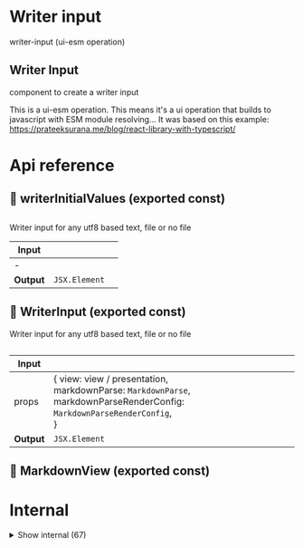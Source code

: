 # Writer input

writer-input (ui-esm operation)


## Writer Input

component to create a writer input

This is a ui-esm operation. This means it's a ui operation that builds to javascript with ESM module resolving... It was based on this example: https://prateeksurana.me/blog/react-library-with-typescript/




# Api reference

## 📄 writerInitialValues (exported const)

## <WriterInput />

Writer input for any utf8 based text, file or no file


| Input      |    |    |
| ---------- | -- | -- |
| - | | |
| **Output** | `JSX.Element`   |    |



## 📄 WriterInput (exported const)

Writer input for any utf8 based text, file or no file


## <MarkdownView />

| Input      |    |    |
| ---------- | -- | -- |
| props | { view: view / presentation, <br />markdownParse: `MarkdownParse`, <br />markdownParseRenderConfig: `MarkdownParseRenderConfig`, <br /> } |  |
| **Output** | `JSX.Element`   |    |



## 📄 MarkdownView (exported const)

# Internal

<details><summary>Show internal (67)</summary>
  
  # <Completion />




| Input      |    |    |
| ---------- | -- | -- |
| props | { augmentedWord: `AugmentedWord`, <br />augmentedWordObject?: `MappedObject<AugmentedWord>`, <br /> } |  |
| **Output** | `JSX.Element`   |    |



## <ContentEditableDivInput />

Div that is `contentEditable` by default and has possibilities for color/style highlighting, autocomplete, subtexts and tooltips


| Input      |    |    |
| ---------- | -- | -- |
| - | | |
| **Output** | `JSX.Element`   |    |



## <ContextTextArea />

| Input      |    |    |
| ---------- | -- | -- |
| - | | |
| **Output** | `JSX.Element`   |    |



## <DivContentEditable />

| Input      |    |    |
| ---------- | -- | -- |
| - | | |
| **Output** | `JSX.Element`   |    |



## editSubtextSubwordConfig()

Interesting... In order to auto-generate a form for this, we need to combine the two into a simple function that does NOTHING. Why? Because we can't store it in the database, it is better to keep this in the frontend...

NB: DEPRECATED: TODO: function isn't used. Since the indexation didn't go right, the solution with a `SimplifiedSchemaForm` ended up being easier. Keeping it here because I need to fix the indexation nonetheless.


| Input      |    |    |
| ---------- | -- | -- |
| subtextConfig | `SubtextConfig` |  |,| subwordConfig | `SubwordConfig` |  |
| **Output** | { subtextConfig: { isEnabled?: boolean, <br />translations?: { language: english / dutch / nepali / portuguese / brazilian / german / french / spanish / italian / norwegian / swedish / danish / vietnamese / indonesian / southAfrican / tokiPona / hindi / mandarin / arabic / bengali / urdu / japanese / swahili, <br />showAlternative?: boolean, <br />showPhonetic?: boolean, <br />showLatin?: boolean, <br />showTokiPona?: boolean, <br />showCommon?: boolean, <br /> }[], <br />showEmojiTranslation?: boolean, <br />showDefinitionsWithPriority?: critical / high / medium / low[], <br />showRelated?: { type: image / asset / pages / data / code, <br />quantity: single / short / all, <br /> }[], <br /> }, <br />subwordConfig: { isEnabled?: boolean, <br />subwordSize?: normal / mini / micro, <br />translations?: english / dutch / nepali / portuguese / brazilian / german / french / spanish / italian / norwegian / swedish / danish / vietnamese / indonesian / southAfrican / tokiPona / hindi / mandarin / arabic / bengali / urdu / japanese / swahili[], <br />translationsViewMode?: disabled / tooltip / context / subword, <br />showDefinition?: boolean, <br />occurenceAmountViewMode?: disabled / tooltip / context / subword, <br />blurMode?: disabled / special, <br />audioMode?: disabled / tooltip / context / subword, <br />replaceWordMode?: tokiPona / disabled / translate / alternative / phonetic / emoji, <br />heatmapMode?: disabled / projectFrequency / englishFrequency, <br /> }, <br /> }   |    |



## <FrontmatterForm />

Renders a form for frontmatter without save button


| Input      |    |    |
| ---------- | -- | -- |
| - | | |
| **Output** | `JSX.Element`   |    |



## getContext()

Gets the current word you are typing from a text and the cursor position.

Takes into account multiple word separators: tabs, newlines, and spaces.


| Input      |    |    |
| ---------- | -- | -- |
| editorDetails | { text: string, <br />positionIndex: number, <br /> } |  |
| **Output** | { wordAtPosition: string, <br /> }   |    |



## getSubtext()

make a subtext text based on the text of a complete paragraph (may contain single newlines and other markdown stuff, but never double newlines)

Returns either the subtext string or a HTML string with a container around the subtext, depending on if you provide `withContainer`


| Input      |    |    |
| ---------- | -- | -- |
| markdownString | string | Raw markdown string |,| subtextConfig | `SubtextConfig` |  |
| **Output** | string   |    |



## getTextSegments()

Iterates over all child-nodes in the editor, replaces text with a segment, and replaces nodes with a flat list of segments

Returns all textSegments in an array


| Input      |    |    |
| ---------- | -- | -- |
| - | | |
| **Output** | { text: string, <br />node: {  }, <br /> }[]   |    |



## getWriterTypeFromContent()

| Input      |    |    |
| ---------- | -- | -- |
| text | string |  |
| **Output** | typescript / markdown / other   |    |



## isAugmentedWordMatch()

| Input      |    |    |
| ---------- | -- | -- |
| augmentedWord | `AugmentedWord` |  |,| completableWord | string |  |
| **Output** |    |    |



## isTypescript()

only detect typescript if the string starts with `import`. must be improved later on. It would be great to be able to detect that it's a typescript file even if it contains syntax errors.


| Input      |    |    |
| ---------- | -- | -- |
| text | string |  |
| **Output** |    |    |



## <MarkdownCompletions />

| Input      |    |    |
| ---------- | -- | -- |
| props | { context: {  }, <br />augmentedWords?: `AugmentedWord`[], <br />augmentedWordObject?: `MappedObject<AugmentedWord>`, <br /> } |  |
| **Output** | `JSX.Element`   |    |



## <MarkdownParsePresentation />

| Input      |    |    |
| ---------- | -- | -- |
| props | { markdownParse: `MarkdownParse`, <br />augmentedWordObject?: `MappedObject<AugmentedWord>`, <br />projectRelativeBaseFolderPath: string, <br />projectRelativeMarkdownFilePath: string, <br /> } |  |
| **Output** | `JSX.Element`   |    |



## <MarkedParagraph />

| Input      |    |    |
| ---------- | -- | -- |
| - | | |
| **Output** | `JSX.Element`   |    |



## <MarkedText />

| Input      |    |    |
| ---------- | -- | -- |
| - | | |
| **Output** | `JSX.Element`   |    |



## <MarkedToken />

Function that can be used to iterate over the marked parse and style every token, recursively

NB: this returns a regular react component, and should, for setting it as InnerHTML, be parsed with the `ReactDOMServer`


| Input      |    |    |
| ---------- | -- | -- |
| props | { item: `marked.Token`, <br />subtextConfig: `SubtextConfig`, <br />subwordConfig: `SubwordConfig`, <br />markdownFileConfig: `MarkdownParseRenderConfig`, <br />testModeEnabled?: boolean, <br /> } |  |
| **Output** | `JSX.Element`   |    |



## omitSpecialCharactersFromStart()

Omits all special characters from the start of a word for the first special character it finds. The other special characters found after that won't be trimmed.


| Input      |    |    |
| ---------- | -- | -- |
| word (optional) | string |  |
| **Output** |    |    |



## parseTextContentToHtmlString()

Returns a html string from a text string that can be rendered in the dom

NB: because we're parsing text from div.innerText, sometimes there are two newlines when there should be one break.

Three newlines means there should be two breaks...


| Input      |    |    |
| ---------- | -- | -- |
| - | | |
| **Output** | `String`   |    |



## <SmartContentEditableDivInput />

Uses ContentEditableDivInput, and attaches the Completions to it based on the content type. Also all other data required...


NB: TODO: once the autocomplete inside the contentEditable is done, these things should move inside of there. I need a component that has lots of UI/UX but isn't very smart. This will be able to be re-used in many usecases...


| Input      |    |    |
| ---------- | -- | -- |
| - | | |
| **Output** | `JSX.Element`   |    |



## <SpannedSentence />

Needs to be done for every text that can have potential interactions


| Input      |    |    |
| ---------- | -- | -- |
| props | { sentence: string, <br />subtextConfig: `SubtextConfig`, <br />subwordConfig: `SubwordConfig`, <br />markdownFileConfig: `MarkdownParseRenderConfig`, <br />testModeEnabled?: boolean, <br /> } |  |
| **Output** | `JSX.Element`   |    |



## <SubtextContainer />

Returns a string with HTML for the subtext container, given you already have


| Input      |    |    |
| ---------- | -- | -- |
| props | { rawMarkdown: string, <br />subtextConfig: `SubtextConfig`, <br /> } |  |
| **Output** | `JSX.Element`   |    |



## <Subword />

| Input      |    |    |
| ---------- | -- | -- |
| props | { word: string, <br />subwordConfig: `SubwordConfig`, <br /> } |  |
| **Output** | `JSX.Element`   |    |



## testAllContentEditableRenderComponents()

Can be used to test all `ContentEditableRenderComponent`s with example inputs

Instead you can also enable devmode and just check it on the live examples


| Input      |    |    |
| ---------- | -- | -- |
| - | | |
| **Output** |    |    |



## testContentEditableRenderComponent()

Creates an element from the markdown input, and then uses the `toMarkdownString` function to make it markdown again.

TODO: use <template>, might be more accurate. See https://stackoverflow.com/questions/494143/creating-a-new-dom-element-from-an-html-string-using-built-in-dom-methods-or-pro/35385518#35385518


| Input      |    |    |
| ---------- | -- | -- |
| - | | |
| **Output** | {  }   |    |



## <TitleContainer />

container for any index instance that needs to be rendered in the explore page


| Input      |    |    |
| ---------- | -- | -- |
| - | | |
| **Output** | `JSX.Element`   |    |



## trimAround()

Removes x amount of characters from both sides of a word


| Input      |    |    |
| ---------- | -- | -- |
| word | string |  |,| trimLength | number |  |
| **Output** | `String`   |    |



## trimLeft()

Trims a character from a word at the left until that character is not found anymore (recursive)


| Input      |    |    |
| ---------- | -- | -- |
| word | string |  |,| character | string |  |
| **Output** | `String`   |    |



## <TypescriptCompletions />

In `typescript`, every word should be autocompletable with the typescript stuff, without backticks.


| Input      |    |    |
| ---------- | -- | -- |
| props | { context: {  }, <br />augmentedWords?: `AugmentedWord`[], <br />augmentedWordObject?: `MappedObject<AugmentedWord>`, <br /> } |  |
| **Output** | `JSX.Element`   |    |



## <WriterConfigForm />

| Input      |    |    |
| ---------- | -- | -- |
| - | | |
| **Output** | `JSX.Element`   |    |



## 🔹 TextEditingContext

Properties: 

 | Name | Type | Description |
|---|---|---|
| wordAtPosition  | string |  |



## 🔹 WriterConfigFormValue

- SubtextConfig: object
- SubwordConfig: object






## 📄 Completion (exported const)

## 📄 ContentEditableDivInput (exported const)

Div that is `contentEditable` by default and has possibilities for color/style highlighting, autocomplete, subtexts and tooltips


## 📄 ContextTextArea (exported const)

## 📄 depthFontSizes (exported const)

## 📄 DivContentEditable (exported const)

## 📄 editSubtextSubwordConfig (exported const)

Interesting... In order to auto-generate a form for this, we need to combine the two into a simple function that does NOTHING. Why? Because we can't store it in the database, it is better to keep this in the frontend...

NB: DEPRECATED: TODO: function isn't used. Since the indexation didn't go right, the solution with a `SimplifiedSchemaForm` ended up being easier. Keeping it here because I need to fix the indexation nonetheless.


## 📄 FrontmatterForm (exported const)

Renders a form for frontmatter without save button


## 📄 getContext (exported const)

Gets the current word you are typing from a text and the cursor position.

Takes into account multiple word separators: tabs, newlines, and spaces.


## 📄 getSubtext (exported const)

make a subtext text based on the text of a complete paragraph (may contain single newlines and other markdown stuff, but never double newlines)

Returns either the subtext string or a HTML string with a container around the subtext, depending on if you provide `withContainer`


## 📄 getTextSegments (exported const)

Iterates over all child-nodes in the editor, replaces text with a segment, and replaces nodes with a flat list of segments

Returns all textSegments in an array


## 📄 getWriterTypeFromContent (exported const)

## 📄 isAugmentedWordMatch (exported const)

## 📄 isTypescript (exported const)

only detect typescript if the string starts with `import`. must be improved later on. It would be great to be able to detect that it's a typescript file even if it contains syntax errors.


## 📄 MarkdownCompletions (exported const)

## 📄 MarkdownParsePresentation (exported const)

## 📄 MarkedParagraph (exported const)

## 📄 MarkedText (exported const)

## 📄 MarkedToken (exported const)

Function that can be used to iterate over the marked parse and style every token, recursively

NB: this returns a regular react component, and should, for setting it as InnerHTML, be parsed with the `ReactDOMServer`


## 📄 MAX_COMPLETIONS_AMOUNT (exported const)

## 📄 metaClickableClassName (exported const)

## 📄 omitSpecialCharactersFromStart (exported const)

Omits all special characters from the start of a word for the first special character it finds. The other special characters found after that won't be trimmed.


## 📄 parseTextContentToHtmlString (exported const)

Returns a html string from a text string that can be rendered in the dom

NB: because we're parsing text from div.innerText, sometimes there are two newlines when there should be one break.

Three newlines means there should be two breaks...


## 📄 SmartContentEditableDivInput (exported const)

Uses ContentEditableDivInput, and attaches the Completions to it based on the content type. Also all other data required...


NB: TODO: once the autocomplete inside the contentEditable is done, these things should move inside of there. I need a component that has lots of UI/UX but isn't very smart. This will be able to be re-used in many usecases...


## 📄 SpannedSentence (exported const)

Needs to be done for every text that can have potential interactions


## 📄 specialCharacters (exported const)

## 📄 SubtextContainer (exported const)

Returns a string with HTML for the subtext container, given you already have


## 📄 Subword (exported const)

## 📄 testAllContentEditableRenderComponents (exported const)

Can be used to test all `ContentEditableRenderComponent`s with example inputs

Instead you can also enable devmode and just check it on the live examples


## 📄 testContentEditableRenderComponent (exported const)

Creates an element from the markdown input, and then uses the `toMarkdownString` function to make it markdown again.

TODO: use <template>, might be more accurate. See https://stackoverflow.com/questions/494143/creating-a-new-dom-element-from-an-html-string-using-built-in-dom-methods-or-pro/35385518#35385518


## 📄 TitleContainer (exported const)

container for any index instance that needs to be rendered in the explore page


## 📄 trimAround (exported const)

Removes x amount of characters from both sides of a word


## 📄 trimLeft (exported const)

Trims a character from a word at the left until that character is not found anymore (recursive)


## 📄 TypescriptCompletions (exported const)

In `typescript`, every word should be autocompletable with the typescript stuff, without backticks.


## 📄 { useStore } (exported const)

## 📄 WriterConfigForm (exported const)

  </details>

